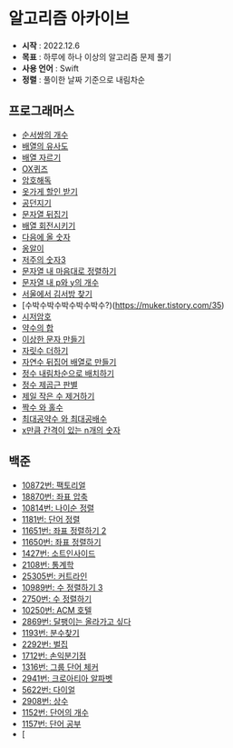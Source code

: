 # 알고리즘 아카이브
- **시작** : 2022.12.6
- **목표** : 하루에 하나 이상의 알고리즘 문제 풀기
- **사용 언어** : Swift
- **정렬** : 풀이한 날짜 기준으로 내림차순

## 프로그래머스
- [순서쌍의 개수](https://muker.tistory.com/120)
- [배열의 유사도](https://muker.tistory.com/119)
- [배열 자르기](https://muker.tistory.com/117)
- [OX퀴즈](https://muker.tistory.com/116)
- [암호해독](https://muker.tistory.com/115)
- [옷가게 할인 받기](https://muker.tistory.com/114)
- [공던지기](https://muker.tistory.com/113)
- [문자열 뒤집기](https://muker.tistory.com/112)
- [배열 회전시키기](https://muker.tistory.com/111)
- [다음에 올 숫자](https://muker.tistory.com/110)
- [옹알이](https://muker.tistory.com/109)
- [저주의 숫자3](https://muker.tistory.com/107)
- [문자열 내 마음대로 정렬하기](https://muker.tistory.com/41)
- [문자열 내 p와 y의 개수](https://muker.tistory.com/40)
- [서울에서 김서방 찾기](https://muker.tistory.com/37)
- [수박수박수박수박수박수?)(https://muker.tistory.com/35)
- [시저암호](https://muker.tistory.com/34)
- [약수의 합](https://muker.tistory.com/33)
- [이상한 문자 만들기](https://muker.tistory.com/32)
- [자릿수 더하기](https://muker.tistory.com/31)
- [자연수 뒤집어 배열로 만들기](https://muker.tistory.com/30)
- [정수 내림차순으로 배치하기](https://muker.tistory.com/29)
- [정수 제곱근 판별](https://muker.tistory.com/28)
- [제일 작은 수 제거하기](https://muker.tistory.com/27)
- [짝수 와 홀수](https://muker.tistory.com/26)
- [최대공약수 와 최대공배수](https://muker.tistory.com/25)
- [x만큼 간격이 있는 n개의 숫자](https://muker.tistory.com/21)

## 백준
- [10872번: 팩토리얼](https://muker.tistory.com/105)
- [18870번: 좌표 압축](https://muker.tistory.com/104)
- [10814번: 나이순 정렬](https://muker.tistory.com/103)
- [1181번: 단어 정렬](https://muker.tistory.com/102)
- [11651번: 좌표 정렬하기 2](https://muker.tistory.com/101)
- [11650번: 좌표 정렬하기](https://muker.tistory.com/100)
- [1427번: 소트인사이드](https://muker.tistory.com/99)
- [2108번: 통계학](https://muker.tistory.com/98)
- [25305번: 커트라인](https://muker.tistory.com/97)
- [10989번: 수 정렬하기 3](https://muker.tistory.com/96)
- [2750번: 수 정렬하기](https://muker.tistory.com/95)
- [10250번: ACM 호텔](https://muker.tistory.com/94)
- [2869번: 달팽이는 올라가고 싶다](https://muker.tistory.com/93)
- [1193번: 분수찾기](https://muker.tistory.com/92)
- [2292번: 벌집](https://muker.tistory.com/91)
- [1712번: 손익분기점](https://muker.tistory.com/90)
- [1316번: 그룹 단어 체커](https://muker.tistory.com/89)
- [2941번: 크로아티아 알파벳](https://muker.tistory.com/88)
- [5622번: 다이얼](https://muker.tistory.com/87)
- [2908번: 상수](https://muker.tistory.com/86)
- [1152번: 단어의 개수](https://muker.tistory.com/85)
- [1157번: 단어 공부](https://muker.tistory.com/84)
- [
